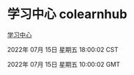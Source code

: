 # 学习中心 colearnhub
[学习中心](http://219.139.198.62:56308/colearnhub/)

2022年 07月 15日 星期五 18:00:02 CST

2022年 07月 15日 星期五 10:00:02 GMT

